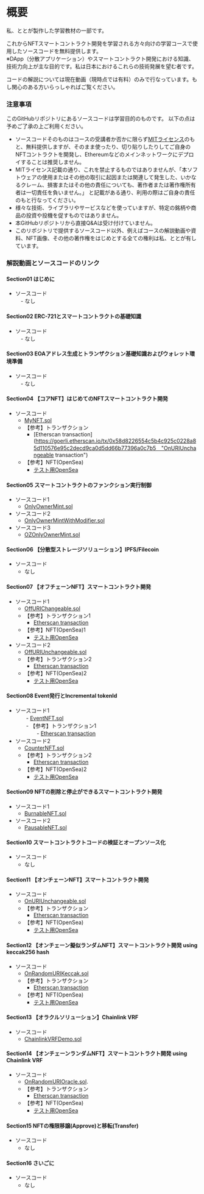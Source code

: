 # 概要
私、ととが製作した学習教材の一部です。  

これからNFTスマートコントラクト開発を学習される方々向けの学習コースで使用したソースコードを無料提供します。  
※DApp（分散アプリケーション）やスマートコントラクト開発における知識、技術力向上が主な目的です。私は日本におけるこれらの技術発展を望む者です。

コードの解説については現在動画（現時点では有料）のみで行なっています。もし関心のある方いらっしゃればご覧ください。
  
  

### 注意事項
このGitHubリポジトリにあるソースコードは学習目的のものです。  以下の点は予めご了承の上ご利用ください。
  - ソースコードそのものはコースの受講者か否かに限らず[MITライセンス](https://github.com/toto-1010/nft-smart-contracts-basic1/blob/main/LICENSE "MIT LICENSE")のもと、無料提供しますが、そのまま使ったり、切り貼りしたりしてご自身のNFTコントラクトを開発し、Ethereumなどのメインネットワークにデプロイすることは推奨しません。  
  - MITライセンス記載の通り、これを禁止するものではありませんが、「本ソフトウェアの使用またはその他の取引に起因または関連して発生した、いかなるクレーム、損害またはその他の責任についても、著作者または著作権所有者は一切責任を負いません。」  と記載がある通り、利用の際はご自身の責任のもと行なってください。  
  - 様々な技術、ライブラリやサービスなどを使っていますが、特定の銘柄や商品の投資や投機を促すものではありません。  
  - 本GitHubリポジトリから直接Q&Aは受け付けていません。  
  - このリポジトリで提供するソースコード以外、例えばコースの解説動画や資料、NFT画像、その他の著作権をはじめとする全ての権利は私、ととが有しています。  
  
  

### 解説動画とソースコードのリンク

#### Section01 はじめに
- ソースコード　  
　- なし

#### Section02 ERC-721とスマートコントラクトの基礎知識
- ソースコード　  
　- なし

#### Section03 EOAアドレス生成とトランザクション基礎知識およびウォレット環境準備
- ソースコード  
　- なし

#### Section04 【コアNFT】はじめてのNFTスマートコントラクト開発
- ソースコード  
  - [MyNFT.sol](https://github.com/toto-1010/nft-smart-contracts-basic1/blob/main/contracts/lecture-codes/Section04/MyNFT.sol "MyNFT.sol")
  - 【参考】トランザクション  
    - [Etherscan transaction](https://goerli.etherscan.io/tx/0x58d8226554c5b4c925c0228a85d110576e95c2decd9ca0d5dd66b77396a0c7b5　"OnURIUnchangeable transaction")  
  - 【参考】NFT(OpenSea)  
    - [テスト用OpenSea](https://testnets.opensea.io/assets/goerli/0x160E6dAE91F5e878A6dd70cDCfc2e0354cFc8bcF/1 "OnURIUnchangeable NFT")  

#### Section05 スマートコントラクトのファンクション実行制御
- ソースコード1  
  - [OnlyOwnerMint.sol](https://github.com/toto-1010/nft-smart-contracts-basic1/blob/main/contracts/lecture-codes/Section05/OnlyOwnerMint.sol "OnlyOwnerMint.sol")  
- ソースコード2  
  - [OnlyOwnerMintWithModifier.sol](https://github.com/toto-1010/nft-smart-contracts-basic1/blob/main/contracts/lecture-codes/Section05/OnlyOwnerMintWithModifier.sol "OnlyOwnerMintWithModifier.sol")  
- ソースコード3  
  - [OZOnlyOwnerMint.sol](https://github.com/toto-1010/nft-smart-contracts-basic1/blob/main/contracts/lecture-codes/Section05/OZOnlyOwnerMint.sol "OZOnlyOwnerMint.sol")  

#### Section06 【分散型ストレージソリューション】IPFS/Filecoin
- ソースコード  
  - なし

#### Section07 【オフチェーンNFT】スマートコントラクト開発
- ソースコード1  
  - [OffURIChangeable.sol](https://github.com/toto-1010/nft-smart-contracts-basic1/blob/main/contracts/lecture-codes/Section07/OffURIChangeable.sol "OffURIChangeable.sol")  
  - 【参考】トランザクション1  
    - [Etherscan transaction](https://rinkeby.etherscan.io/address/0x8e7e1e7a43e2a3f26b046842415aff8f4b30728a "OffURIChangeable transaction")  
  - 【参考】NFT(OpenSea)1  
    - [テスト用OpenSea](https://testnets.opensea.io/collection/offurichangeable-v2 "OffURIChangeable NFT")  
- ソースコード2  
  - [OffURIUnchangeable.sol](https://github.com/toto-1010/nft-smart-contracts-basic1/blob/main/contracts/lecture-codes/Section07/OffURIUnchangeable.sol "OffURIUnchangeable.sol")  
  - 【参考】トランザクション2  
    - [Etherscan transaction](https://rinkeby.etherscan.io/address/0xac8734b211e6661f062a7d95b1bf84c9f1144e8c "OffURIUnchangeable transaction")  
  - 【参考】NFT(OpenSea)2  
    - [テスト用OpenSea](https://testnets.opensea.io/collection/offuriunchangeable-v2 "OffURIUnchangeable NFT")  

#### Section08 Event発行とIncremental tokenId
- ソースコード1  
　　- [EventNFT.sol](https://github.com/toto-1010/nft-smart-contracts-basic1/blob/main/contracts/lecture-codes/Section08/EventNFT.sol "EventNFT.sol")  
　　- 【参考】トランザクション1  
　　　　- [Etherscan transaction](https://rinkeby.etherscan.io/address/0x31dbf12b020ad39f950b8e5c8447dc81cce5d451#events "EventNFT transaction")
- ソースコード2  
  - [CounterNFT.sol](https://github.com/toto-1010/nft-smart-contracts-basic1/blob/main/contracts/lecture-codes/Section08/CounterNFT.sol "CounterNFT.sol")  
  - 【参考】トランザクション2
    - [Etherscan transaction](https://rinkeby.etherscan.io/address/0xa732c62d0c7361472fa14905b41b55eb09b9e605 "CounterNFT transaction")  
  - 【参考】NFT(OpenSea)2
    - [テスト用OpenSea](https://testnets.opensea.io/collection/counternft-v3 "CounterNFT NFT")


#### Section09 NFTの削除と停止ができるスマートコントラクト開発
- ソースコード1  
  - [BurnableNFT.sol](https://github.com/toto-1010/nft-smart-contracts-basic1/blob/main/contracts/lecture-codes/Section09/BurnableNFT.sol "BurnableNFT.sol")  
- ソースコード2  
  - [PausableNFT.sol](https://github.com/toto-1010/nft-smart-contracts-basic1/blob/main/contracts/lecture-codes/Section09/PausableNFT.sol "PausableNFT.sol")  

#### Section10 スマートコントラクトコードの検証とオープンソース化
- ソースコード
  - なし

#### Section11 【オンチェーンNFT】スマートコントラクト開発
- ソースコード  
  - [OnURIUnchangeable.sol](https://github.com/toto-1010/nft-smart-contracts-basic1/blob/main/contracts/lecture-codes/Section11/OnURIUnchangeable.sol "OnURIUnchangeable.sol")  
  - 【参考】トランザクション  
    - [Etherscan transaction](https://rinkeby.etherscan.io/address/0x654f0a4bbadfb78537de15e534562cb37509c44c "OnURIUnchangeable transaction")  
  - 【参考】NFT(OpenSea)  
    - [テスト用OpenSea](https://testnets.opensea.io/collection/onuriunchangeable-v4 "OnURIUnchangeable NFT")  

#### Section12 【オンチェーン擬似ランダムNFT】スマートコントラクト開発 using keccak256 hash
- ソースコード  
  - [OnRandomURIKeccak.sol](https://github.com/toto-1010/nft-smart-contracts-basic1/blob/main/contracts/lecture-codes/Section12/OnRandomURIKeccak.sol "OnRandomURIKeccak.sol")  
  - 【参考】トランザクション  
    - [Etherscan transaction](https://mumbai.polygonscan.com/address/0x0f8115b50678c89f81453d48815d02b65847b5f3 "OnRandomURIKeccak transaction")  
  - 【参考】NFT(OpenSea)  
    - [テスト用OpenSea](https://testnets.opensea.io/collection/onrandomurikeccak-hhmawi2ptr "OnRandomURIKeccak NFT")  

#### Section13 【オラクルソリューション】Chainlink VRF
- ソースコード  
  - [ChainlinkVRFDemo.sol](https://github.com/toto-1010/nft-smart-contracts-basic1/blob/main/contracts/lecture-codes/Section13/ChainlinkVRFDemo.sol "ChainlinkVRFDemo.sol")

#### Section14 【オンチェーンランダムNFT】スマートコントラクト開発 using Chainlink VRF
- ソースコード  
  - [OnRandomURIOracle.sol](https://github.com/toto-1010/nft-smart-contracts-basic1/blob/main/contracts/lecture-codes/Section14/OnRandomURIOracle.sol "OnRandomURIOracle.sol"). 
  - 【参考】トランザクション  
    - [Etherscan transaction](https://rinkeby.etherscan.io/address/0x65334d7e31064df0d257171a46d38dce0b45d638 "OnRandomURIOracle transaction")  
  - 【参考】NFT(OpenSea)  
    - [テスト用OpenSea](https://testnets.opensea.io/collection/onrandomurioracle-v4 "OnRandomURIOracle NFT")  


#### Section15 NFTの権限移譲(Approve)と移転(Transfer)
- ソースコード  
  - なし

#### Section16 さいごに
- ソースコード  
  - なし
